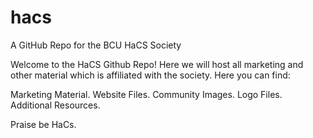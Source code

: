 # hacs
A GitHub Repo for the BCU HaCS Society

Welcome to the HaCS Github Repo! Here we will host all marketing and other
material which is affiliated with the society. Here you can find:

  Marketing Material.
  Website Files.
  Community Images.
  Logo Files.
  Additional Resources.

Praise be HaCs.
